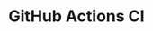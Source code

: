 # GitHub Actions CI












































































































































































































































































































































































































































































































































































































































































































































































































































































































































































































































































































































































































































































































































































































































































































